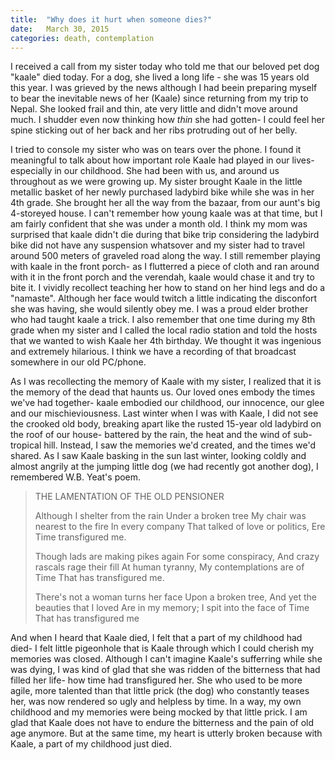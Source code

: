 ```yaml
---
title:  "Why does it hurt when someone dies?"
date:   March 30, 2015
categories: death, contemplation 
---
```

I received a call from my sister today who told me that our beloved pet dog "kaale" died today. For a dog, she lived a long life - she was 15 years old this year. I was grieved by the news although I had beein preparing myself to bear the inevitable news of her (Kaale) since returning from my trip to Nepal. She looked frail and thin, ate very little and didn't move around much. I shudder even now thinking how *thin* she had gotten- I could feel her spine sticking out of her back and her ribs protruding out of her belly. 

I tried to console my sister who was on tears over the phone. I found it meaningful to talk about how important role Kaale had played in our lives- especially in our childhood. She had been with us, and around us throughout as we were growing up. My sister brought Kaale in the little metallic basket of her newly purchased ladybird bike while she was in her 4th grade. She brought her all the way from the bazaar, from our aunt's big 4-storeyed house. I can't remember how young kaale was at that time, but I am fairly confident that she was under a month old. I think my mom was surprised that kaale didn't die during that bike trip considering the ladybird bike did not have any suspension whatsover and my sister had to travel around 500 meters of graveled road along the way. I still remember playing with kaale in the front porch- as I flutterred a piece of cloth and ran around with it in the front porch and the verendah, kaale would chase it and try to bite it. I vividly recollect teaching her how to stand on her hind legs and do a "namaste". Although her face would twitch a little indicating the disconfort she was having, she would silently obey me. I was a proud elder brother who had taught kaale a trick. I also remember that one time during my 8th grade when my sister and I called the local radio station and told the hosts that we wanted to wish Kaale her 4th birthday. We thought it was ingenious and extremely hilarious. I think we have a recording of that broadcast somewhere in our old PC/phone. 

As I was recollecting the memory of Kaale with my sister, I realized that it is the memory of the dead that haunts us. Our loved ones embody the times we've had together- kaale embodied our childhood, our innocence, our glee and our mischieviousness. Last winter when I was with Kaale, I did not see the crooked old body, breaking apart like the rusted 15-year old ladybird on the roof of our house- battered by the rain, the heat and the wind of sub-tropical hill. Instead, I saw the memories we'd created, and the times we'd shared. As I saw Kaale basking in the sun last winter, looking coldly and almost angrily at the jumping little dog (we had recently got another dog), I remembered W.B. Yeat's poem. 

>THE LAMENTATION OF THE OLD PENSIONER
>
>Although I shelter from the rain
>Under a broken tree
>My chair was nearest to the fire
>In every company
>That talked of love or politics,
>Ere Time transfigured me.
> 
>Though lads are making pikes again
>For some conspiracy,
>And crazy rascals rage their fill
>At human tyranny,
>My contemplations are of Time
>That has transfigured me.
>
>There's not a woman turns her face
>Upon a broken tree,
>And yet the beauties that I loved
>Are in my memory;
>I spit into the face of Time
>That has transfigured me

And when I heard that Kaale died, I felt that a part of my childhood had died- I felt little pigeonhole that is Kaale through which I could cherish my memories was closed. Although I can't imagine Kaale's sufferring while she was dying, I was kind of glad that she was ridden of the bitterness that had filled her life- how time had transfigured her. She who used to be more agile, more talented than that little prick (the dog) who constantly teases her, was now rendered so ugly and helpless by time. In a way, my own childhood and my memories were being mocked by that little prick. I am glad that Kaale does not have to endure the bitterness and the pain of old age anymore. But at the same time, my heart is utterly broken because with Kaale, a part of my childhood just died. 